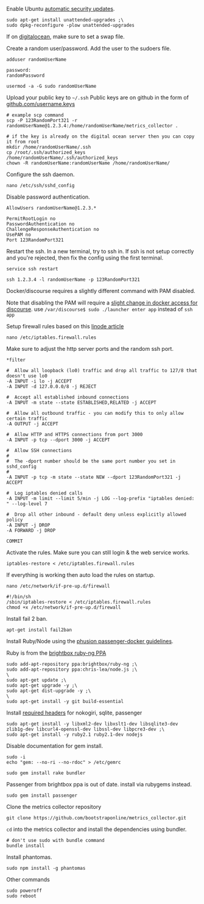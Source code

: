 Enable Ubuntu [automatic security updates](https://help.ubuntu.com/community/AutomaticSecurityUpdates).

```
sudo apt-get install unattended-upgrades ;\
sudo dpkg-reconfigure -plow unattended-upgrades
```

If on [digitalocean](http://www.nbrogi.me/2014/08/digital-ocean-droplet-crashing/), make sure to set a swap file.

Create a random user/password. Add the user to the sudoers file.

```
adduser randomUserName

password:
randomPassword

usermod -a -G sudo randomUserName
```

Upload your public key to `~/.ssh` Public keys are on github in the form of [github.com/username.keys](https://github.com/bootstraponline.keys)

```
# example scp command
scp -P 123RandomPort321 -r randomUserName@1.2.3.4:/home/randomUserName/metrics_collector .

# if the key is already on the digital ocean server then you can copy it from root
mkdir /home/randomUserName/.ssh
cp /root/.ssh/authorized_keys /home/randomUserName/.ssh/authorized_keys
chown -R randomUserName:randomUserName /home/randomUserName/
```

Configure the ssh daemon.

`nano /etc/ssh/sshd_config`

Disable password authentication.

```
AllowUsers randomUserName@1.2.3.*

PermitRootLogin no 
PasswordAuthentication no
ChallengeResponseAuthentication no
UsePAM no
Port 123RandomPort321
```

Restart the ssh. In a new terminal, try to ssh in. If ssh is not setup correctly and you're rejected, then fix the config using the first terminal.

```
service ssh restart

ssh 1.2.3.4 -l randomUserName -p 123RandomPort321
```

Docker/discourse requires a slightly different command with PAM disabled.

Note that disabling the PAM will require a [slight change in docker access for discourse](https://meta.discourse.org/t/launcher-ssh-app-failed-due-to-pam-configuration/17317).
use `/var/discourse$ sudo ./launcher enter app` instead of `ssh app`

Setup firewall rules based on this [linode article](https://library.linode.com/securing-your-server)

`nano /etc/iptables.firewall.rules`

Make sure to adjust the http server ports and the random ssh port.

```
*filter
 
#  Allow all loopback (lo0) traffic and drop all traffic to 127/8 that doesn't use lo0
-A INPUT -i lo -j ACCEPT
-A INPUT -d 127.0.0.0/8 -j REJECT
 
#  Accept all established inbound connections
-A INPUT -m state --state ESTABLISHED,RELATED -j ACCEPT
 
#  Allow all outbound traffic - you can modify this to only allow certain traffic
-A OUTPUT -j ACCEPT

#  Allow HTTP and HTTPS connections from port 3000
-A INPUT -p tcp --dport 3000 -j ACCEPT
 
#  Allow SSH connections
#
#  The -dport number should be the same port number you set in sshd_config
#
-A INPUT -p tcp -m state --state NEW --dport 123RandomPort321 -j ACCEPT

#  Log iptables denied calls
-A INPUT -m limit --limit 5/min -j LOG --log-prefix "iptables denied: " --log-level 7

#  Drop all other inbound - default deny unless explicitly allowed policy
-A INPUT -j DROP
-A FORWARD -j DROP

COMMIT
```

Activate the rules. Make sure you can still login & the web service works.

`iptables-restore < /etc/iptables.firewall.rules`

If everything is working then auto load the rules on startup.

```
nano /etc/network/if-pre-up.d/firewall

#!/bin/sh
/sbin/iptables-restore < /etc/iptables.firewall.rules
chmod +x /etc/network/if-pre-up.d/firewall
```

Install fail 2 ban.

`apt-get install fail2ban`

Install Ruby/Node using the [phusion passenger-docker guidelines](https://github.com/phusion/passenger-docker).

Ruby is from the [brightbox ruby-ng PPA](https://launchpad.net/~brightbox/+archive/ubuntu/ruby-ng)

```
sudo add-apt-repository ppa:brightbox/ruby-ng ;\
sudo add-apt-repository ppa:chris-lea/node.js ;\
\
sudo apt-get update ;\
sudo apt-get upgrade -y ;\
sudo apt-get dist-upgrade -y ;\
\
sudo apt-get install -y git build-essential
```

Install [required headers](https://github.com/phusion/passenger-docker/blob/a85d29719ce0439305c03e51918b633ca182aca9/image/devheaders.sh) for nokogiri, sqlite, passenger

```
sudo apt-get install -y libxml2-dev libxslt1-dev libsqlite3-dev zlib1g-dev libcurl4-openssl-dev libssl-dev libpcre3-dev ;\
sudo apt-get install -y ruby2.1 ruby2.1-dev nodejs
```

Disable documentation for gem install.

```
sudo -i
echo "gem: --no-ri --no-rdoc" > /etc/gemrc

sudo gem install rake bundler
```

Passenger from brightbox ppa is out of date. install via rubygems instead.

`sudo gem install passenger`

Clone the metrics collector repository

`git clone https://github.com/bootstraponline/metrics_collector.git`

`cd` into the metrics collector and install the dependencies using bundler.

```
# don't use sudo with bundle command
bundle install
```

Install phantomas.

`sudo npm install -g phantomas`

Other commands

```
sudo poweroff
sudo reboot
```
